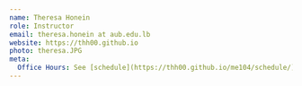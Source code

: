 ```yaml
---
name: Theresa Honein
role: Instructor
email: theresa.honein at aub.edu.lb
website: https://thh00.github.io
photo: theresa.JPG
meta:
  Office Hours: See [schedule](https://thh00.github.io/me104/schedule/).
---
```

